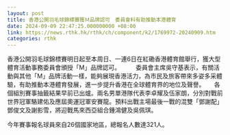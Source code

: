 ```yaml
---
layout: post
title: 香港公開羽毛球錦標賽獲Ｍ品牌認可　委員會料有助推動本港體育
date: 2024-09-09 22:47:25.000000000 +08:00
link: https://news.rthk.hk/rthk/ch/component/k2/1769972-20240909.htm
categories: rthk
---
```


香港公開羽毛球錦標賽明日起至本周日、一連6日在紅磡香港體育館舉行，獲大型體育活動事務委員會頒授「M」品牌認可。
　　 
委員會主席吳守基表示，有關活動與其他「M」品牌活動一樣，能夠展現香港活力，為市民及旅客帶來多姿多采體驗，有助推動本港體育發展，進一步提升香港在全球體育界的地位及聲譽。
　 
各個組別賽事抽籤結果早前已出爐。兩名男單港隊代表李卓耀及伍家朗，分別對戰前世界冠軍駱建佑及應屆奧運冠軍安賽龍。預料出戰主場最後一戰的混雙「鄧謝配」鄧俊文及謝影雪，將迎戰馬來西亞組合鍾鴻健及吳佩琪。

今年賽事報名球員來自26個國家地區，總報名人數達321人。
